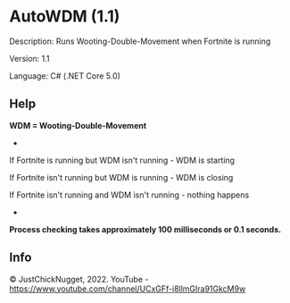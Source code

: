 # AutoWDM (1.1)
Description: Runs Wooting-Double-Movement when Fortnite is running

Version: 1.1

Language: C# (.NET Core 5.0)

## Help
**WDM = Wooting-Double-Movement**

-

If Fortnite is running but WDM isn't running - WDM is starting

If Fortnite isn't running but WDM is running -  WDM is closing

If Fortnite isn't running and WDM isn't running - nothing happens

-

**Process checking takes approximately 100 milliseconds or 0.1 seconds.**

## Info
© JustChickNugget, 2022. YouTube - https://www.youtube.com/channel/UCxGFf-j8llmGIra91GkcM9w
